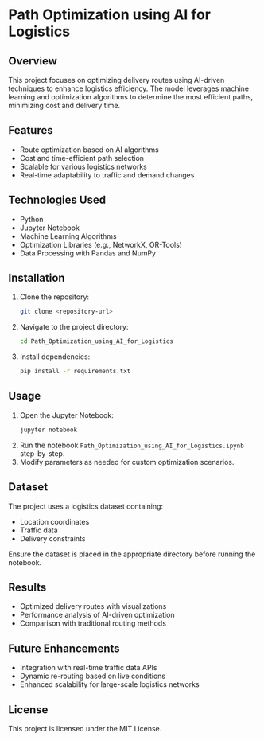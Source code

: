 # Path Optimization using AI for Logistics

## Overview
This project focuses on optimizing delivery routes using AI-driven techniques to enhance logistics efficiency. The model leverages machine learning and optimization algorithms to determine the most efficient paths, minimizing cost and delivery time.

## Features
- Route optimization based on AI algorithms
- Cost and time-efficient path selection
- Scalable for various logistics networks
- Real-time adaptability to traffic and demand changes

## Technologies Used
- Python
- Jupyter Notebook
- Machine Learning Algorithms
- Optimization Libraries (e.g., NetworkX, OR-Tools)
- Data Processing with Pandas and NumPy

## Installation
1. Clone the repository:
   ```sh
   git clone <repository-url>
   ```
2. Navigate to the project directory:
   ```sh
   cd Path_Optimization_using_AI_for_Logistics
   ```
3. Install dependencies:
   ```sh
   pip install -r requirements.txt
   ```

## Usage
1. Open the Jupyter Notebook:
   ```sh
   jupyter notebook
   ```
2. Run the notebook `Path_Optimization_using_AI_for_Logistics.ipynb` step-by-step.
3. Modify parameters as needed for custom optimization scenarios.

## Dataset
The project uses a logistics dataset containing:
- Location coordinates
- Traffic data
- Delivery constraints

Ensure the dataset is placed in the appropriate directory before running the notebook.

## Results
- Optimized delivery routes with visualizations
- Performance analysis of AI-driven optimization
- Comparison with traditional routing methods

## Future Enhancements
- Integration with real-time traffic data APIs
- Dynamic re-routing based on live conditions
- Enhanced scalability for large-scale logistics networks

## License
This project is licensed under the MIT License.

